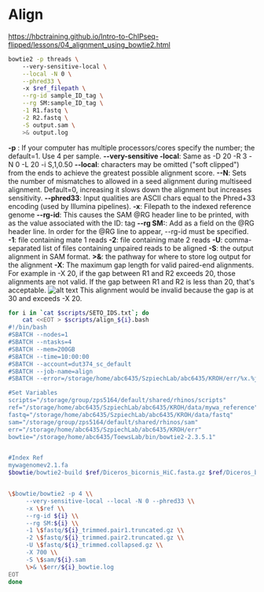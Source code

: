 # Align 
https://hbctraining.github.io/Intro-to-ChIPseq-flipped/lessons/04_alignment_using_bowtie2.html

```bash
bowtie2 -p threads \ 
    --very-sensitive-local \
    --local -N 0 \
    --phred33 \ 
    -x $ref_filepath \
    --rg-id sample_ID_tag \
    --rg SM:sample_ID_tag \
    -1 R1.fastq \
    -2 R2.fastq \
    -S output.sam \
    >& output.log
```
**-p** : If your computer has multiple processors/cores specify the number; the default=1. Use 4 per sample.
**--very-sensitive -local**: Same as -D 20 -R 3 -N 0 -L 20 -i S,1,0.50
**--local**: characters may be omitted ("soft clipped") from the ends to achieve the greatest possible alignment score.
**--N**: Sets the number of mismatches to allowed in a seed alignment during multiseed alignment. Default=0, increasing it slows down the alignment but increases sensitivity. 
**--phred33**: Input qualities are ASCII chars equal to the Phred+33 encoding (used by Illumina pipelines).
**-x**: Filepath to the indexed reference genome
**--rg-id**: This causes the SAM @RG header line to be printed, with <text> as the value associated with the ID: tag
**--rg SM:**: Add <text> as a field on the @RG header line. In order for the @RG line to appear, --rg-id must be specified.
**-1**: file containing mate 1 reads
**-2**: file containing mate 2 reads
**-U**: comma-separated list of files containing unpaired reads to be aligned 
**-S**: the output alignment in SAM format. 
**>&**: the pathway for where to store log output for the alignment 
**-X**: The maximum gap length for valid paired-end alignments.
For example in -X 20, if the gap between R1 and R2 exceeds 20, those alignments are not valid. If the gap between R1 and R2 is less than 20, that's acceptable. 
![alt text](../../diagrams/bowtie_gap.png)
This alignment would be invalid because the gap is at 30 and exceeds -X 20.

```bash
for i in `cat $scripts/SETO_IDS.txt`; do 
    cat <<EOT > $scripts/align_${i}.bash
#!/bin/bash
#SBATCH --nodes=1
#SBATCH --ntasks=4
#SBATCH --mem=200GB
#SBATCH --time=10:00:00
#SBATCH --account=dut374_sc_default
#SBATCH --job-name=align
#SBATCH --error=/storage/home/abc6435/SzpiechLab/abc6435/KROH/err/%x.%j.out

#Set Variables
scripts="/storage/group/zps5164/default/shared/rhinos/scripts"
ref="/storage/home/abc6435/SzpiechLab/abc6435/KROH/data/mywa_reference"
fastq="/storage/home/abc6435/SzpiechLab/abc6435/KROH/data/fastq"
sam="/storage/group/zps5164/default/shared/rhinos/sam"
err="/storage/home/abc6435/SzpiechLab/abc6435/KROH/err"
bowtie="/storage/home/abc6435/ToewsLab/bin/bowtie2-2.3.5.1"


#Index Ref
mywagenomev2.1.fa
$bowtie/bowtie2-build $ref/Diceros_bicornis_HiC.fasta.gz $ref/Diceros_bicornis_HiC


\$bowtie/bowtie2 -p 4 \\
     --very-sensitive-local --local -N 0 --phred33 \\
     -x \$ref \\
     --rg-id ${i} \\
     --rg SM:${i} \\
     -1 \$fastq/${i}_trimmed.pair1.truncated.gz \\
     -2 \$fastq/${i}_trimmed.pair2.truncated.gz \\
     -U \$fastq/${i}_trimmed.collapsed.gz \\
     -X 700 \\
     -S \$sam/${i}.sam 
     \>& \$err/${i}_bowtie.log
EOT
done
```


